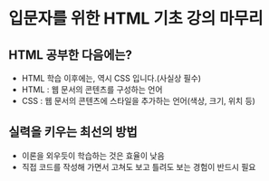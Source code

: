 # 입문자를 위한 HTML 기초 강의 마무리

## HTML 공부한 다음에는?

- HTML 학습 이후에는, 역시 CSS 입니다.(사실상 필수)
- HTML : 웹 문서의 콘텐츠를 구성하는 언어
- CSS : 웹 문서의 콘텐츠에 스타일을 추가하는 언어(색상, 크기, 위치 등)

## 실력을 키우는 최선의 방법

- 이론을 외우듯이 학습하는 것은 효율이 낮음
- 직접 코드를 작성해 가면서 고쳐도 보고 틀려도 보는 경험이 반드시 필요

